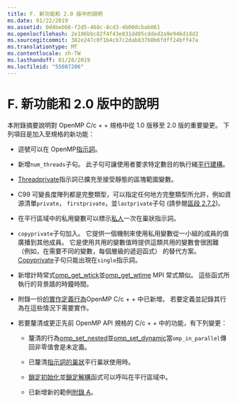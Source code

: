 ```yaml
---
title: F. 新功能和 2.0 版中的說明
ms.date: 01/22/2019
ms.assetid: 0d4beb66-f2d5-468c-8cd3-4b00dcbab061
ms.openlocfilehash: 2e186bbc82f4f43e831dd05cdded2a9e946d1dd2
ms.sourcegitcommit: 382e247c0f1b4cb7c2dab837b8b6fdff24bff47a
ms.translationtype: MT
ms.contentlocale: zh-TW
ms.lasthandoff: 01/28/2019
ms.locfileid: "55087206"
---
```

# <a name="f-new-features-and-clarifications-in-version-20"></a>F. 新功能和 2.0 版中的說明

本附錄摘要說明對 OpenMP C/c + + 規格中從 1.0 版移至 2.0 版的重要變更。 下列項目是加入至規格的新功能：

- 逗號可以在 OpenMP[指示詞](2-directives.md#21-directive-format)。

- 新增`num_threads`子句。 此子句可讓使用者要求特定數目的執行緒[平行建構](2-directives.md#23-parallel-construct)。

- [Threadprivate](2-directives.md#271-threadprivate-directive)指示詞已擴充至接受靜態的區塊範圍變數。

- C99 可變長度陣列都是完整類型，可以指定任何地方完整類型所允許，例如資源清單`private`， `firstprivate`，並`lastprivate`子句 (請參閱[區段 2.7.2](2-directives.md#272-data-sharing-attribute-clauses))。

- 在平行區域中的私用變數可以標示[私人](2-directives.md#2721-private)一次在巢狀指示詞。

- `copyprivate`子句加入。 它提供一個機制來使用私用變數從一小組的成員的值廣播到其他成員。 它是使用共用的變數值時提供這類共用的變數會很困難 （例如，在需要不同的變數，每個層級的遞迴函式） 的替代方案。 [Copyprivate](2-directives.md#2728-copyprivate)子句只能出現在`single`指示詞。

- 新增計時常式[omp_get_wtick](3-run-time-library-functions.md#332-omp_get_wtick-function)並[omp_get_wtime](3-run-time-library-functions.md#331-omp_get_wtime-function) MPI 常式類似。 這些函式所執行的背景牆的時鐘時間。

- 附錄一份[的實作定義行為](e-implementation-defined-behaviors-in-openmp-c-cpp.md)OpenMP C/c + + 中已新增。 若要定義並記錄其行為在這些情況下需要實作。

- 若要釐清或更正先前 OpenMP API 規格的 C/c + + 中的功能，有下列變更：

  - 釐清的行為[omp_set_nested](3-run-time-library-functions.md#319-omp_set_nested-function)並[omp_set_dynamic](3-run-time-library-functions.md#317-omp_set_dynamic-function)當`omp_in_parallel`傳回非零值會是未定義。

  - 已釐清[指示詞的巢狀](2-directives.md#29-directive-nesting)平行巢狀使用時。

  - [鎖定初始化](3-run-time-library-functions.md#321-omp_init_lock-and-omp_init_nest_lock-functions)並[鎖定解構](3-run-time-library-functions.md#322-omp_destroy_lock-and-omp_destroy_nest_lock-functions)函式可以呼叫在平行區域中。

  - 已新增新的範例[附錄 A](a-examples.md)。